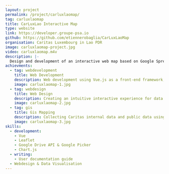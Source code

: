 ```yaml
---
layout: project
permalink: /project/carluxlaomap/
tag: carluxlaomap
title: CarLuxLao Interactive Map
type: website
link: https://developer.groupe-psa.io
github: https://github.com/etiennerobaglia/CarLuxLaoMap
organisation: Caritas Luxembourg in Lao PDR
image: carluxlaomap-project.jpg
video: carluxlaomap.m4v
description: |-
  Design and development of an interactive web map based on Google Spreadsheet data.
achievments:
  - tag: webdevelopment
    title: Web Development
    description: Web development using Vue.js as a front-end framework, Leafletjs for map visualisation and Google Spreadsheet as data source (Google API integration).
    image: carluxlaomap-1.jpg
  - tag: webdesign
    title: Web Design
    description: Creating an intuitive interactive experience for data visualisation and login process.
    image: carluxlaomap-2.jpg
  - tag: gis
    title: Gis Mapping
    description: Collecting Caritas internal data and public data using QGIS & Open Street Map.
    image: carluxlaomap-3.jpg
skills:
  - development:
    - Vue
    - Leaflet
    - Google Drive API & Google Picker
    - Chart.js
  - writing:
    - User documentation guide
  - Webdesign & Data Visualisation
---
```

